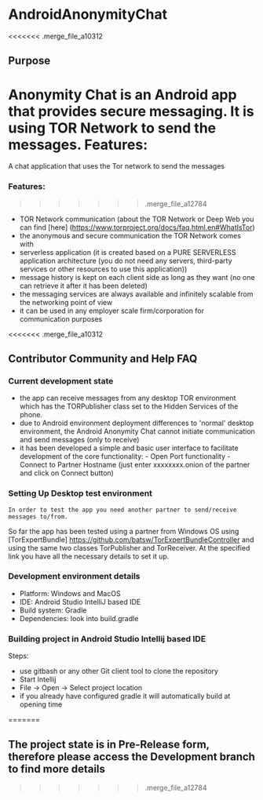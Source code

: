 # AndroidAnonymityChat
<<<<<<< .merge_file_a10312

## Purpose
Anonymity Chat is an Android app that provides secure messaging. It is using TOR Network to send the messages.
Features:
=======
A chat application that uses the Tor network to send the messages

### Features:
>>>>>>> .merge_file_a12784
- TOR Network communication (about the TOR Network or Deep Web you can find [here] (https://www.torproject.org/docs/faq.html.en#WhatIsTor)
- the anonymous and secure communication the TOR Network comes with
- serverless application (it is created based on a PURE SERVERLESS application architecture (you do not need any servers, third-party services or other resources to use this application))
- message history is kept on each client side as long as they want (no one can retrieve it after it has been deleted)
- the messaging services are always available and infinitely scalable from the networking point of view
- it can be used in any employer scale firm/corporation for communication purposes

<<<<<<< .merge_file_a10312
## Contributor Community and Help FAQ

### Current development state

- the app can receive messages from any desktop TOR environment which has the TORPublisher class set to the Hidden Services of the phone.
- due to Android environment deployment differences to 'normal' desktop environment, the Android Anonymity Chat cannot initiate communication and
send messages (only to receive)
- it has been developed a simple and basic user interface to facilitate development of the core functionality:
        - Open Port functionality
        - Connect to Partner Hostname (just enter xxxxxxxx.onion of the partner and click on Connect button)

### Setting Up Desktop test environment
    In order to test the app you need another partner to send/receive messages to/from.
So far the app has been tested using a partner from Windows OS using [TorExpertBundle] https://github.com/batsw/TorExpertBundleController
and using the same two classes TorPublisher and TorReceiver. At the specified link you have all the necessary details to set it up.

### Development environment details
- Platform: Windows and MacOS
- IDE: Android Studio IntelliJ based IDE
- Build system: Gradle
- Dependencies: look into build.gradle

### Building project in Android Studio Intellij based IDE
Steps:
- use gitbash or any other Git client tool to clone the  repository
- Start Intellij
- File -> Open -> Select project location
- if you already have configured gradle it will automatically build at opening time

=======
## The project state is in Pre-Release form, therefore please access the Development branch to find more details
>>>>>>> .merge_file_a12784
